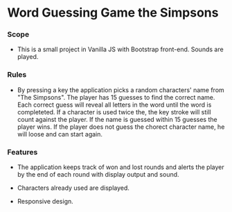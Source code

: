 # Word Guessing Game the Simpsons

### Scope

* This is a small project in Vanilla JS with Bootstrap front-end. Sounds are played.

### Rules

* By pressing a key the application picks a random characters' name from "The Simpsons". The player has 15 guesses to find the correct name. Each correct guess will reveal all letters in the word until the word is completeted. If a character is used twice the, the key stroke will still count against the player. If the name is guessed within 15 guesses the player wins. If the player does not guess the chorect character name, he will loose and can start again.

### Features

* The application keeps track of won and lost rounds and alerts the player by the end of each round with display output and sound.

* Characters already used are displayed.

* Responsive design.